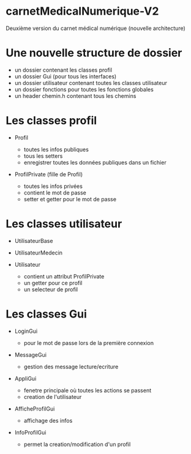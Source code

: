 # carnetMedicalNumerique-V2
Deuxième version du carnet médical numérique (nouvelle architecture)


# Une nouvelle structure de dossier
- un dossier contenant les classes profil
- un dossier Gui (pour tous les interfaces)
- un dossier utilisateur contenant toutes les classes utilisateur
- un dossier fonctions pour toutes les fonctions globales
- un header chemin.h contenant tous les chemins

# Les classes profil
- Profil
    * toutes les infos publiques
    * tous les setters
    * enregistrer toutes les données publiques dans un fichier

- ProfilPrivate (fille de Profil)
    * toutes les infos privées
    * contient le mot de passe
    * setter et getter pour le mot de passe
    
# Les classes utilisateur
- UtilisateurBase

- UtilisateurMedecin

- Utilisateur
  * contient un attribut ProfilPrivate
  * un getter pour ce profil
  * un selecteur de profil
  
# Les classes Gui
- LoginGui
  * pour le mot de passe lors de la première connexion
  
- MessageGui
  * gestion des message lecture/ecriture
  
- AppliGui
  * fenetre principale où toutes les actions se passent
  * creation de l'utilisateur
  
- AfficheProfilGui
  * affichage des infos 
  
- InfoProfilGui
  * permet la creation/modification d'un profil
